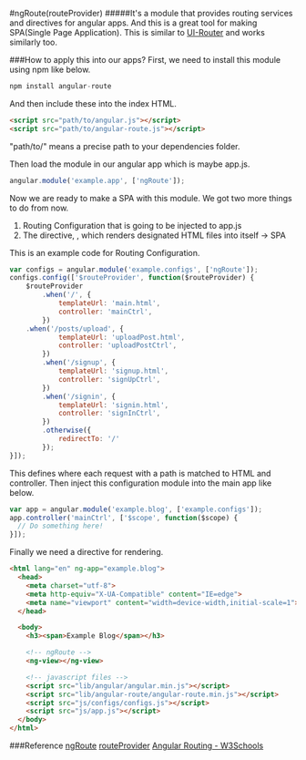 #ngRoute(routeProvider)
#####It's a module that provides routing services and directives for angular apps. And this is a great tool for making SPA(Single Page Application). This is similar to [UI-Router](https://angular-ui.github.io/ui-router/) and works similarly too.

###How to apply this into our apps?
First, we need to install this module using npm like below.
```javascript
npm install angular-route
```
And then include these into the index HTML.
```HTML
<script src="path/to/angular.js"></script>
<script src="path/to/angular-route.js"></script>
```
"path/to/" means a precise path to your dependencies folder.

Then load the module in our angular app which is maybe app.js.
```javascript
angular.module('example.app', ['ngRoute']);
```
Now we are ready to make a SPA with this module. We got two more things to do from now.
1. Routing Configuration that is going to be injected to app.js
2. The directive, <ng-view></ng-view>, which renders designated HTML files into itself -> SPA

This is an example code for Routing Configuration.
```javascript
var configs = angular.module('example.configs', ['ngRoute']);
configs.config(['$routeProvider', function($routeProvider) {
	$routeProvider
		.when('/', {
			templateUrl: 'main.html',
			controller: 'mainCtrl',
		})
    .when('/posts/upload', {
			templateUrl: 'uploadPost.html',
			controller: 'uploadPostCtrl',
		})
		.when('/signup', {
			templateUrl: 'signup.html',
			controller: 'signUpCtrl',
		})
		.when('/signin', {
			templateUrl: 'signin.html',
			controller: 'signInCtrl',
		})
		.otherwise({
			redirectTo: '/'
		});
}]);
```
This defines where each request with a path is matched to HTML and controller.
Then inject this configuration module into the main app like below.
```javascript
var app = angular.module('example.blog', ['example.configs']);
app.controller('mainCtrl', ['$scope', function($scope) {
  // Do something here!
}]);
```

Finally we need a directive for rendering.
```HTML
<html lang="en" ng-app="example.blog">
  <head>
    <meta charset="utf-8">
    <meta http-equiv="X-UA-Compatible" content="IE=edge">
    <meta name="viewport" content="width=device-width,initial-scale=1">
  </head>

  <body>
    <h3><span>Example Blog</span></h3>

    <!-- ngRoute -->
    <ng-view></ng-view>

    <!-- javascript files -->
    <script src="lib/angular/angular.min.js"></script>
    <script src="lib/angular-route/angular-route.min.js"></script>
    <script src="js/configs/configs.js"></script>
    <script src="js/app.js"></script>
  </body>
</html>
```

###Reference
[ngRoute](https://docs.angularjs.org/api/ngRoute)
[routeProvider](https://docs.angularjs.org/api/ngRoute/provider/$routeProvider)
[Angular Routing - W3Schools](http://www.w3schools.com/angular/angular_routing.asp)
